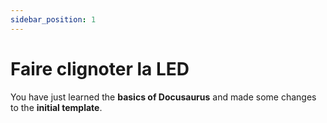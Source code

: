 ```yaml
---
sidebar_position: 1
---
```


# Faire clignoter la LED

You have just learned the **basics of Docusaurus** and made some changes to the **initial template**.
